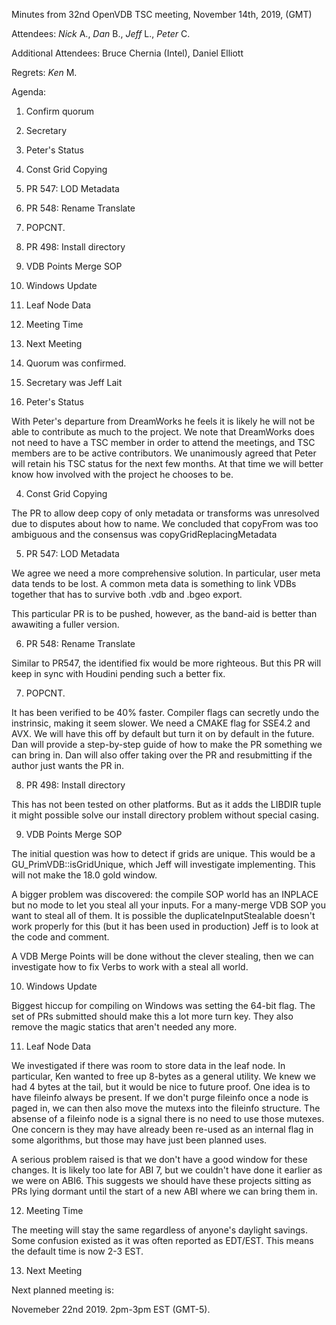 Minutes from 32nd OpenVDB TSC meeting, November 14th, 2019, (GMT)

Attendees: *Nick* A., *Dan* B., *Jeff* L., *Peter* C.

Additional Attendees: Bruce Chernia (Intel), Daniel Elliott

Regrets: *Ken* M.

Agenda:

1) Confirm quorum
2) Secretary
3) Peter's Status
4) Const Grid Copying
5) PR 547: LOD Metadata
6) PR 548: Rename Translate
7) POPCNT.
8) PR 498: Install directory
9) VDB Points Merge SOP
10) Windows Update
11) Leaf Node Data
12) Meeting Time
13) Next Meeting

1) Quorum was confirmed.

2) Secretary was Jeff Lait

3) Peter's Status

With Peter's departure from DreamWorks he feels it is likely he will not
be able to contribute as much to the project.  We note that DreamWorks
does not need to have a TSC member in order to attend the meetings, and TSC
members are to be active contributors.  We unanimously agreed that Peter will
retain his TSC status for the next few months.  At that time we will better
know how involved with the project he chooses to be.

4) Const Grid Copying

The PR to allow deep copy of only metadata or transforms was unresolved
due to disputes about how to name.  We concluded that copyFrom was
too ambiguous and the consensus was copyGridReplacingMetadata

5) PR 547: LOD Metadata

We agree we need a more comprehensive solution.  In particular, user
meta data tends to be lost.  A common meta data is something to link
VDBs together that has to survive both .vdb and .bgeo export.

This particular PR is to be pushed, however, as the band-aid is better
than awawiting a fuller version.

6) PR 548: Rename Translate

Similar to PR547, the identified fix would be more righteous.  But this
PR will keep in sync with Houdini pending such a better fix.

7) POPCNT.

It has been verified to be 40% faster.  Compiler flags can
secretly undo the instrinsic, making it seem slower.  We need a CMAKE
flag for SSE4.2 and AVX.  We will have this off by default but turn
it on by default in the future.   Dan will provide a step-by-step guide
of how to make the PR something we can bring in.  Dan will also
offer taking over the PR and resubmitting if the author just wants
the PR in.

8) PR 498: Install directory

This has not been tested on other platforms.  But as it adds the LIBDIR
tuple it might possible solve our install directory problem without
special casing.

9) VDB Points Merge SOP

The initial question was how to detect if grids are unique.  This would
be a GU_PrimVDB::isGridUnique, which Jeff will investigate implementing.
This will not make the 18.0 gold window.

A bigger problem was discovered: the compile SOP world has an INPLACE
but no mode to let you steal all your inputs.  For a many-merge VDB
SOP you want to steal all of them.  It is possible the duplicateInputStealable
doesn't work properly for this (but it has been used in production)  Jeff
is to look at the code and comment.

A VDB Merge Points will be done without the clever stealing, then we
can investigate how to fix Verbs to work with a steal all world.

10) Windows Update

Biggest hiccup for compiling on Windows was setting the 64-bit flag.
The set of PRs submitted should make this a lot more turn key.  They
also remove the magic statics that aren't needed any more.

11) Leaf Node Data

We investigated if there was room to store data in the leaf node.  In
particular, Ken wanted to free up 8-bytes as a general utility.  We
knew we had 4 bytes at the tail, but it would be nice to future proof.
One idea is to have fileinfo always be present.  If we don't purge
fileinfo once a node is paged in, we can then also move the mutexs
into the fileinfo structure.  The absense of a fileinfo node is a signal
there is no need to use those mutexes.  One concern is they may have
already been re-used as an internal flag in some algorithms, but
those may have just been planned uses.

A serious problem raised is that we don't have a good window for these
changes.  It is likely too late for ABI 7, but we couldn't have done it
earlier as we were on ABI6.  This suggests we should have these projects
sitting as PRs lying dormant until the start of a new ABI where we
can bring them in.

12) Meeting Time

The meeting will stay the same regardless of anyone's daylight savings.  Some
confusion existed as it was often reported as EDT/EST.  This means the default
time is now 2-3 EST.

13) Next Meeting

Next planned meeting is:

Novemeber 22nd 2019. 2pm-3pm EST (GMT-5).
